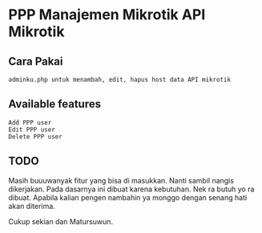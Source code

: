 # PPP Manajemen Mikrotik API Mikrotik

## Cara Pakai
```
adminku.php untuk menambah, edit, hapus host data API mikrotik
```
## Available features
```
Add PPP user
Edit PPP user
Delete PPP user
```
## TODO
Masih buuuwanyak fitur yang bisa di masukkan. Nanti sambil nangis dikerjakan.
Pada dasarnya ini dibuat karena kebutuhan. Nek ra butuh yo ra dibuat.
Apabila kalian pengen nambahin ya monggo dengan senang hati akan diterima.

Cukup sekian dan Matursuwun.